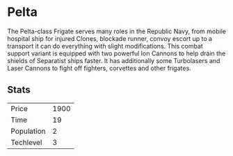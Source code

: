 # Pelta

The Pelta-class Frigate serves many roles in the Republic Navy, from mobile hospital ship for injured Clones, blockade runner, convoy escort up to a transport it can do everything with slight modifications. This combat support variant is equipped with two powerful Ion Cannons to help drain the shields of Separatist ships faster. It has additionally some Turbolasers and Laser Cannons to fight off fighters, corvettes and other frigates.

## Stats

<table>
    <tr>
        <td>Price</td>
        <td>1900</td>
    </tr>
    <tr>
        <td>Time</td>
        <td>19</td>
    </tr>
    <tr>
        <td>Population</td>
        <td>2</td>
    </tr>
    <tr>
        <td>Techlevel</td>
        <td>3</td>
    </tr>
</table>
